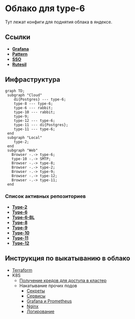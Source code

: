 # Облако для type-6

Тут лежат конфиги для поднятия облака в яндексе.

## Ссылки

* [**Grafana**](https://grafana.mipt.io)
* [**Pattern**](http://pattern.mipt.io)
* [**SSO**](https://service.mipt.io/sso/pages/login)
* [**Rutesil**](https://rutesil.mipt.io/)

## Инфраструктура

```mermaid
graph TD;
 subgraph "Cloud"
    di{Postgres} --- type-6;
    type-8 --- type-6;
    type-6 --- rabbit;
    type-10 --- rabbit;
    type-9;
    type-12 --- type-6;
    type-11 --- di{Postgres};
    type-11 --- type-6;
 end
 subgraph "Local"
    type-2;
 end
 subgraph "Web"
   Browser -.-> type-6;
   type-10 -.-> SMTP;
   Browser -.-> type-8;
   Browser -.-> type-2;
   Browser -.-> type-9;
   Browser -.-> type-12;
   Browser -.-> type-11;
 end

```

### Список активных репозиториев

* [**Type-2**](https://github.com/timattt/TypeTwo)
* [**Type-6**](https://github.com/timattt/TypeSix)
* [**Type-6-BL**](https://github.com/timattt/TypeSixBusinessLogic)
* [**Type-8**](https://github.com/timattt/TypeEight)
* [**Type-9**](https://github.com/timattt/TypeNine)
* [**Type-10**](https://github.com/timattt/typeten)
* [**Type-11**](https://github.com/timattt/typeeleven)
* [**Type-12**](https://github.com/timattt/typetwelve)

## Инструкция по выкатыванию в облако

* [Terraform](https://github.com/timattt/TypeSixCloud/tree/master/terraform)
* K8S
  * [Получение кредов для доступа в кластер](https://github.com/timattt/TypeSixCloud/tree/master/k8s/clusterCredentials)
  * Накатывание прочих подов
    * [Секреты](https://github.com/timattt/TypeSixCloud/tree/master/k8s/secrets)
    * [Сервисы](https://github.com/timattt/TypeSixCloud/tree/master/k8s/services)
    * [Grafana и Prometheus](https://github.com/timattt/TypeSixCloud/tree/master/k8s/grafanaAndPrometheus)
    * [Nginx](https://github.com/timattt/TypeSixCloud/tree/master/k8s/nginx)
    * [Логирование](https://github.com/timattt/TypeSixCloud/tree/master/k8s/logging)
